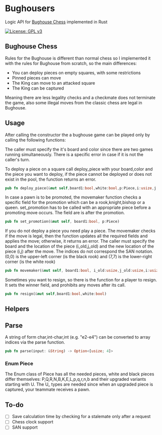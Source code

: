 # Bughousers

Logic API for [Bughouse Chess](https://en.wikipedia.org/wiki/Bughouse_chess) implemented in Rust

[![License: GPL v3](https://img.shields.io/badge/License-GPLv3-blue.svg)](https://www.gnu.org/licenses/gpl-3.0)

## Bughouse Chess

Rules for the Bughouse is different than normal chess so I implemented it with the rules for Bughouse from scratch, so the main differences:

+ You can deploy pieces on empty squares, with some restrictions
+ Pinned pieces can move
+ The King can move to an attacked square
+ The King can be captured

Meaning there are less legality checks and a checkmate does not terminate the game, also some illegal moves from the classic chess are legal in Bughouse.

## Usage

After calling the constructor the a bughouse game can be played only by calling the following functions:

The caller must specify the it's board and color since there are two games running simultaneously.
There is a specific error in case if it is not the caller's turn.

To deploy a piece on a square call deploy_piece with your board,color and the piece you want to deploy, if the piece cannot be deployed or does not exist in the pool, the function returns an error.
```rust
pub fn deploy_piece(&mut self,board1:bool,white:bool,p:Piece,i:usize,j:usize -> Result<bool,MoveError>
```
In case a pawn is to be promoted, the movemaker function checks a specific field for the promotion which can be a rook,knight,bishop or a queen. set_promotion has to be called with an appropriate piece before a promoting move occurs. The field are is after the promotion.
```rust
pub fn set_promotion(&mut self, board1:bool, p:Piece)
```
If you do not deploy a piece you need play a piece. The movemaker checks if the move is legal, then the function updates all the required fields and applies the move; otherwise, it returns an error.
The caller must specify the board and the location of the piece (i_old,j_old) and the new location of the piece (i,j) after the move.
The indices do not correspond the SAN notation. (0,0) is the upper-left corner (is the black rook) and (7,7) is the lower-right corner (is the white rook)
```rust
pub fn movemaker(&mut self, board1:bool, i_old:usize,j_old:usize,i:usize,j:usize) -> Result<bool,MoveError>
```

Sometimes you want to resign, so there is the function for a player to resign. It sets the winner field, and prohibits any moves after its call.
```rust
pub fn resign(&mut self,board1:bool,white:bool)
```
## Helpers

## Parse
A string of form char,int-char,int (e.g. "e2-e4") can be converted to array indices via the parse function.

```rust
pub fn parse(input: &String) -> Option<[usize; 4]>
```
### Enum Piece
The Enum class of Piece has all the needed pieces, white and black pieces differ themselves: P,Q,R,N,B,K,E,L,p,q,r,n,b and their upgraded variants starting with U. The U_ types are needed since when an upgraded piece is captured, your teammate receives a pawn.


## To-do
- [ ] Save calculation time by checking for a stalemate only after a request
- [ ] Chess clock support
- [ ] SAN support
